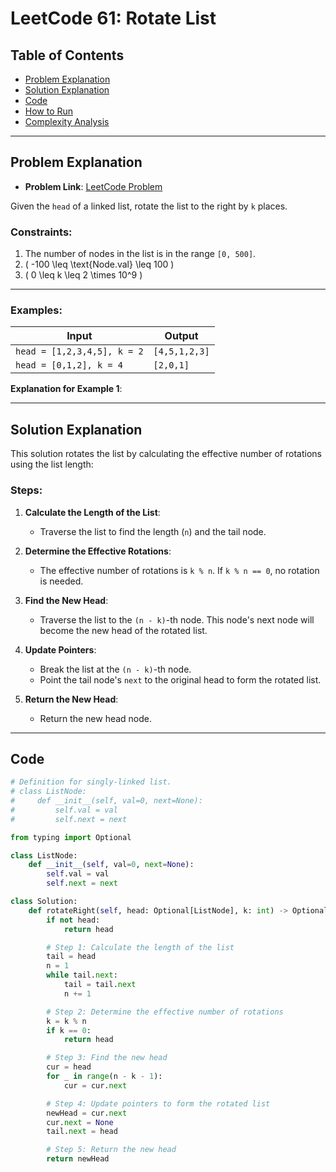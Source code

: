 # LeetCode 61: Rotate List

## Table of Contents
- [Problem Explanation](#problem-explanation)
- [Solution Explanation](#solution-explanation)
- [Code](#code)
- [How to Run](#how-to-run)
- [Complexity Analysis](#complexity-analysis)

---

## Problem Explanation

- **Problem Link**: [LeetCode Problem](https://leetcode.com/problems/rotate-list/)

Given the `head` of a linked list, rotate the list to the right by `k` places.

### Constraints:
1. The number of nodes in the list is in the range `[0, 500]`.
2. \( -100 \leq \text{Node.val} \leq 100 \)
3. \( 0 \leq k \leq 2 \times 10^9 \)

---

### Examples:

| Input | Output |
|-------|--------|
| `head = [1,2,3,4,5], k = 2` | `[4,5,1,2,3]` |
| `head = [0,1,2], k = 4` | `[2,0,1]` |

**Explanation for Example 1**:


---

## Solution Explanation

This solution rotates the list by calculating the effective number of rotations using the list length:

### Steps:

1. **Calculate the Length of the List**:
   - Traverse the list to find the length (`n`) and the tail node.

2. **Determine the Effective Rotations**:
   - The effective number of rotations is `k % n`. If `k % n == 0`, no rotation is needed.

3. **Find the New Head**:
   - Traverse the list to the `(n - k)`-th node. This node's next node will become the new head of the rotated list.

4. **Update Pointers**:
   - Break the list at the `(n - k)`-th node.
   - Point the tail node's `next` to the original head to form the rotated list.

5. **Return the New Head**:
   - Return the new head node.

---

## Code

```python
# Definition for singly-linked list.
# class ListNode:
#     def __init__(self, val=0, next=None):
#         self.val = val
#         self.next = next

from typing import Optional

class ListNode:
    def __init__(self, val=0, next=None):
        self.val = val
        self.next = next

class Solution:
    def rotateRight(self, head: Optional[ListNode], k: int) -> Optional[ListNode]:
        if not head:
            return head

        # Step 1: Calculate the length of the list
        tail = head
        n = 1
        while tail.next:
            tail = tail.next
            n += 1

        # Step 2: Determine the effective number of rotations
        k = k % n
        if k == 0:
            return head

        # Step 3: Find the new head
        cur = head
        for _ in range(n - k - 1):
            cur = cur.next

        # Step 4: Update pointers to form the rotated list
        newHead = cur.next
        cur.next = None
        tail.next = head

        # Step 5: Return the new head
        return newHead
